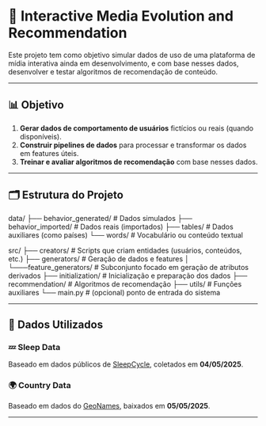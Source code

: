 # 🎥 Interactive Media Evolution and Recommendation

Este projeto tem como objetivo simular dados de uso de uma plataforma de mídia interativa ainda em desenvolvimento, e com base nesses dados, desenvolver e testar algoritmos de recomendação de conteúdo.

---

## 📊 Objetivo

1. **Gerar dados de comportamento de usuários** fictícios ou reais (quando disponíveis).
2. **Construir pipelines de dados** para processar e transformar os dados em features úteis.
3. **Treinar e avaliar algoritmos de recomendação** com base nesses dados.

---

## 🗂 Estrutura do Projeto
data/ 
├── behavior_generated/ # Dados simulados 
├── behavior_imported/ # Dados reais (importados) 
├── tables/ # Dados auxiliares (como países) 
└── words/ # Vocabulário ou conteúdo textual

src/ 
├── creators/ # Scripts que criam entidades (usuários, conteúdos, etc.) 
├── generators/ # Geração de dados e features 
│   └───feature_generators/ # Subconjunto focado em geração de atributos derivados 
├── initialization/ # Inicialização e preparação dos dados 
├── recommendation/ # Algoritmos de recomendação 
├── utils/ # Funções auxiliares 
└── main.py # (opcional) ponto de entrada do sistema

---

## 🔗 Dados Utilizados

### 💤 Sleep Data
Baseado em dados públicos de [SleepCycle](https://sandman.sleepcycle.com/data), coletados em **04/05/2025**.

### 🌍 Country Data
Baseado em dados do [GeoNames](https://download.geonames.org/export/dump/countryInfo.txt), baixados em **05/05/2025**.

---